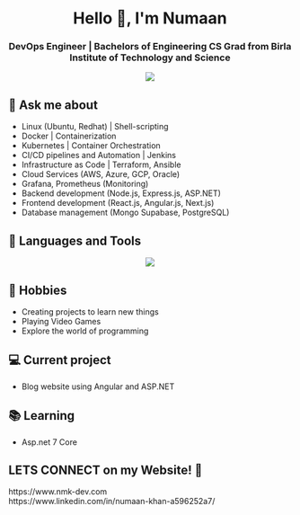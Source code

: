 <h1 align="center">Hello 👋, I'm Numaan</h1>
<h3 align="center">DevOps Engineer | Bachelors of Engineering CS Grad from Birla Institute of Technology and Science </h3>

<p align="center">
  <img src="https://user-images.githubusercontent.com/74038190/225813708-98b745f2-7d22-48cf-9150-083f1b00d6c9.gif">
</p>


## 💬 Ask me about
- Linux (Ubuntu, Redhat) | Shell-scripting
- Docker | Containerization
- Kubernetes | Container Orchestration
- CI/CD pipelines and Automation | Jenkins
- Infrastructure as Code | Terraform, Ansible
- Cloud Services (AWS, Azure, GCP, Oracle)
- Grafana, Prometheus (Monitoring)
- Backend development (Node.js, Express.js, ASP.NET)
- Frontend development (React.js, Angular.js, Next.js)
- Database management (Mongo Supabase, PostgreSQL)


## 🔧 Languages and Tools
<p align="center">
  <a href="https://skillicons.dev">
    <img src="https://skillicons.dev/icons?i=git,kubernetes,docker,terraform,typescript,nextjs,angular,azure,gcp,terraform,ansible,java,javascript,react,c,aws,jenkins,mysql,linux,grafana,prometheus,py,bootstrap,html,css,pug,mongodb,bash,dart,firebase,go,nodejs,php" />
  </a>
</p>

## 📅 Hobbies
- Creating projects to learn new things
- Playing Video Games
- Explore the world of programming

## 💻 Current project
- Blog website using Angular and ASP.NET

## 📚 Learning

- Asp.net 7 Core

<h2>LETS CONNECT on my Website! 👋</h2>
  https://www.nmk-dev.com
   <br>
  https://www.linkedin.com/in/numaan-khan-a596252a7/

<!-- <div id = "some_issues">
  <p>It is a little list of problems you can face while implementing this kind of stuff</p>
  <ul id = "problem_list">
    <li>
      Github tend to cache anonymized URL, so you should visit this link if you have problem with image cache.
      https://docs.github.com/es/github/authenticating-to-github/about-anonymized-image-urls
    </li>
    <li>
      When you wrap your HTML in SVG/foreignObject maybe nothing show up. You can solve this issue visiting this link.
      https://stackoverflow.com/questions/13848039/svg-foreignobject-contents-do-not-display-unless-plain-text
    </li>
  </ul>
</div> -->

<!--
**iamnmk/iamnmk** is a ✨ _special_ ✨ repository because its `README.md` (this file) appears on your GitHub profile.

Here are some ideas to get you started:

- 🔭 I’m currently working on ...
- 🌱 I’m currently learning ...
- 👯 I’m looking to collaborate on ...
- 🤔 I’m looking for help with ...
- 💬 Ask me about ...
- 📫 How to reach me: ...
- 😄 Pronouns: ...
- ⚡ Fun fact: ...
-->
